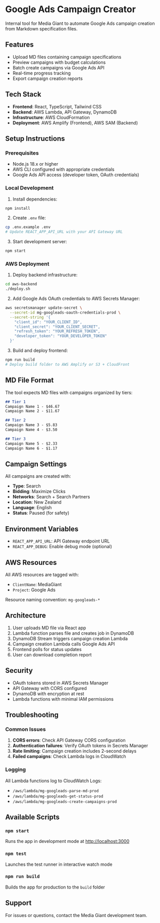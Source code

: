 # Google Ads Campaign Creator

Internal tool for Media Giant to automate Google Ads campaign creation from Markdown specification files.

## Features

- Upload MD files containing campaign specifications
- Preview campaigns with budget calculations
- Batch create campaigns via Google Ads API
- Real-time progress tracking
- Export campaign creation reports

## Tech Stack

- **Frontend**: React, TypeScript, Tailwind CSS
- **Backend**: AWS Lambda, API Gateway, DynamoDB
- **Infrastructure**: AWS CloudFormation
- **Deployment**: AWS Amplify (Frontend), AWS SAM (Backend)

## Setup Instructions

### Prerequisites

- Node.js 18.x or higher
- AWS CLI configured with appropriate credentials
- Google Ads API access (developer token, OAuth credentials)

### Local Development

1. Install dependencies:
```bash
npm install
```

2. Create `.env` file:
```bash
cp .env.example .env
# Update REACT_APP_API_URL with your API Gateway URL
```

3. Start development server:
```bash
npm start
```

### AWS Deployment

1. Deploy backend infrastructure:
```bash
cd aws-backend
./deploy.sh
```

2. Add Google Ads OAuth credentials to AWS Secrets Manager:
```bash
aws secretsmanager update-secret \
  --secret-id mg-googleads-oauth-credentials-prod \
  --secret-string '{
    "client_id": "YOUR_CLIENT_ID",
    "client_secret": "YOUR_CLIENT_SECRET",
    "refresh_token": "YOUR_REFRESH_TOKEN",
    "developer_token": "YOUR_DEVELOPER_TOKEN"
  }'
```

3. Build and deploy frontend:
```bash
npm run build
# Deploy build folder to AWS Amplify or S3 + CloudFront
```

## MD File Format

The tool expects MD files with campaigns organized by tiers:

```markdown
## Tier 1
Campaign Name 1 - $46.67
Campaign Name 2 - $11.67

## Tier 2
Campaign Name 3 - $5.83
Campaign Name 4 - $3.50

## Tier 3
Campaign Name 5 - $2.33
Campaign Name 6 - $1.17
```

## Campaign Settings

All campaigns are created with:
- **Type**: Search
- **Bidding**: Maximize Clicks
- **Networks**: Search + Search Partners
- **Location**: New Zealand
- **Language**: English
- **Status**: Paused (for safety)

## Environment Variables

- `REACT_APP_API_URL`: API Gateway endpoint URL
- `REACT_APP_DEBUG`: Enable debug mode (optional)

## AWS Resources

All AWS resources are tagged with:
- `ClientName`: MediaGiant
- `Project`: Google Ads

Resource naming convention: `mg-googleads-*`

## Architecture

1. User uploads MD file via React app
2. Lambda function parses file and creates job in DynamoDB
3. DynamoDB Stream triggers campaign creation Lambda
4. Campaign creation Lambda calls Google Ads API
5. Frontend polls for status updates
6. User can download completion report

## Security

- OAuth tokens stored in AWS Secrets Manager
- API Gateway with CORS configured
- DynamoDB with encryption at rest
- Lambda functions with minimal IAM permissions

## Troubleshooting

### Common Issues

1. **CORS errors**: Check API Gateway CORS configuration
2. **Authentication failures**: Verify OAuth tokens in Secrets Manager
3. **Rate limiting**: Campaign creation includes 2-second delays
4. **Failed campaigns**: Check Lambda logs in CloudWatch

### Logging

All Lambda functions log to CloudWatch Logs:
- `/aws/lambda/mg-googleads-parse-md-prod`
- `/aws/lambda/mg-googleads-get-status-prod`
- `/aws/lambda/mg-googleads-create-campaigns-prod`

## Available Scripts

### `npm start`
Runs the app in development mode at [http://localhost:3000](http://localhost:3000)

### `npm test`
Launches the test runner in interactive watch mode

### `npm run build`
Builds the app for production to the `build` folder

## Support

For issues or questions, contact the Media Giant development team.